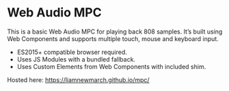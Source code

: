 # Web Audio MPC

This is a basic Web Audio MPC for playing back 808 samples. It’s built using Web Components and supports multiple touch, mouse and keyboard input.

- ES2015+ compatible browser required.
- Uses JS Modules with a bundled fallback.
- Uses Custom Elements from Web Components with included shim.

Hosted here: https://liamnewmarch.github.io/mpc/
